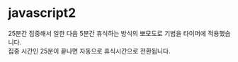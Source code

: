 # javascript2

25분간 집중해서 일한 다음 5분간 휴식하는 방식의 뽀모도로 기법을 타이머에 적용했습니다. <br>
집중 시간인 25분이 끝나면 자동으로 휴식시간으로 전환됩니다.

